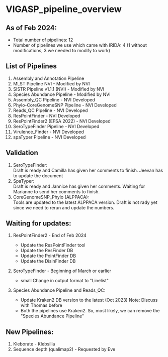 # VIGASP_pipeline_overview

## As of Feb 2024: 
- Total number of pipelines: 12
- Number of pipelines we use which came with IRIDA: 4 (1 without modifications, 3 we needed to modify to work)

## List of Pipelines
1. Assembly and Annotation Pipeline
2. MLST Pipeline NVI           - Modified by NVI
3. SISTR Pipeline v1.1.1 (NVI) - Modified by NVI
4. Species Abundance Pipeline  - Modified by NVI
5. Assembly_QC Pipeline        - NVI Developed 
6. Phylo-CoreGenomeSNP Pipeline - NVI Developed 
7. Reads_QC Pipeline - NVI Developed 
8. ResPointFinder - NVI Developed 
9. ResPointFinder2 (EFSA 2022) - NVI Developed  
10. SeroTypeFinder Pipeline - NVI Developed  
11. Virulence_Finder - NVI Developed 
12. spaTyper Pipeline - NVI Developed 

## Validation 
1. SeroTypeFinder:<br>
   Draft is ready and Camilla has given her comments to finish. Jeevan has to update the document
2. SpaTyper:<br>
   Draft is ready and Jannice has given her comments. Waiting for Marianne to send her comments to finish.
3. CoreGenomeSNP_Phylo (ALPPACA):<br>
   Tools are updated to the latest ALPPACA version. Draft is not rady yet since we need to rerun and update the numbers. 
   

## Waiting for updates: 
1. ResPointFinder2 - End of Feb 2024
    - Update the ResPointFinder tool 
    - Update the ResFinder DB
    - Update the PointFinder DB
    - Update the DisinFinder DB

2. SeroTypeFinder - Beginning of March or earlier
   - small Change in output format to "Linelist" 

3. Species Abundance Pipeline and Reads_QC:
   - Update Kraken2 DB version to the latest (Oct 2023)
     Note:  Discuss with Thomas before  
   - Both the pipelines use Kraken2. So, most likely, we can remove the "Species Abundance Pipeline"

## New Pipelines: 
1. Kleborate - Klebsilla
2. Sequence depth (qualimap2) - Requested by Eve 

